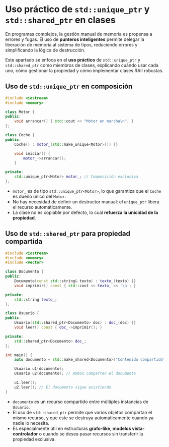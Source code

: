 # Uso práctico de `std::unique_ptr` y `std::shared_ptr` en clases

En programas complejos, la gestión manual de memoria es propensa a errores y fugas. El uso de **punteros inteligentes** permite delegar la liberación de memoria al sistema de tipos, reduciendo errores y simplificando la lógica de destrucción.

Este apartado se enfoca en el **uso práctico** de `std::unique_ptr` y `std::shared_ptr` como miembros de clases, explicando cuándo usar cada uno, cómo gestionar la propiedad y cómo implementar clases RAII robustas.

## Uso de `std::unique_ptr` en composición

```cpp
#include <iostream>
#include <memory>

class Motor {
public:
    void arrancar() { std::cout << "Motor en marcha\n"; }
};

class Coche {
public:
    Coche() : motor_(std::make_unique<Motor>()) {}

    void iniciar() {
        motor_->arrancar();
    }

private:
    std::unique_ptr<Motor> motor_; // Composición exclusiva
};
```

* `motor_` es de tipo `std::unique_ptr<Motor>`, lo que garantiza que el `Coche` es dueño único del `Motor`.
* No hay necesidad de definir un destructor manual: el `unique_ptr` libera el recurso automáticamente.
* La clase no es copiable por defecto, lo cual **refuerza la unicidad de la propiedad**.

## Uso de `std::shared_ptr` para propiedad compartida

```cpp
#include <iostream>
#include <memory>
#include <vector>

class Documento {
public:
    Documento(const std::string& texto) : texto_(texto) {}
    void imprimir() const { std::cout << texto_ << '\n'; }

private:
    std::string texto_;
};

class Usuario {
public:
    Usuario(std::shared_ptr<Documento> doc) : doc_(doc) {}
    void leer() const { doc_->imprimir(); }

private:
    std::shared_ptr<Documento> doc_;
};
```

```cpp
int main() {
    auto documento = std::make_shared<Documento>("Contenido compartido");

    Usuario u1(documento);
    Usuario u2(documento); // Ambos comparten el documento

    u1.leer();
    u2.leer(); // El documento sigue existiendo
}
```

* `documento` es un recurso compartido entre múltiples instancias de `Usuario`.
* El uso de `std::shared_ptr` permite que varios objetos compartan el mismo recurso, y que este se destruya automáticamente cuando ya nadie lo necesita.
* Es especialmente útil en estructuras **grafo-like**, **modelos vista-controlador** o cuando se desea pasar recursos sin transferir la propiedad exclusiva.

